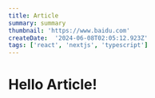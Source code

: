 ```yaml
---
title: Article
summary: summary
thumbnail: 'https://www.baidu.com'
createDate:  '2024-06-08T02:05:12.923Z'
tags: ['react', 'nextjs', 'typescript']
---
```

<h1>Hello Article!</h1>